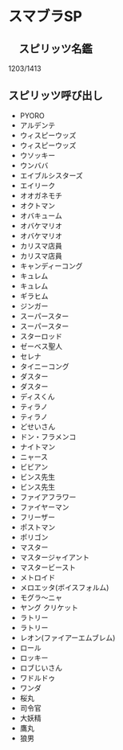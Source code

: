 # スマブラSP
## 　スピリッツ名鑑
1203/1413

## スピリッツ呼び出し
* PYORO
* アルデンテ
* ウィスピーウッズ
* ウィスピーウッズ
* ウソッキー
* ウンババ
* エイブルシスターズ
* エイリーク
* オオガネモチ
* オクトマン
* オバキューム
* オバケマリオ
* オバケマリオ
* カリスマ店員
* カリスマ店員
* キャンディーコング
* キュレム
* キュレム
* ギラヒム
* ジンガー
* スーパースター
* スーパースター
* スターロッド
* ゼーベス聖人
* セレナ
* タイニーコング
* ダスター
* ダスター
* ディスくん
* ティラノ
* ティラノ
* どせいさん
* ドン・フラメンコ
* ナイトマン
* ニャース
* ビビアン
* ビンス先生
* ビンス先生
* ファイアフラワー
* ファイヤーマン
* フリーザー
* ポストマン
* ポリゴン
* マスター
* マスタージャイアント
* マスタービースト
* メトロイド
* メロエッタ(ボイスフォルム)
* モグラ〜ニャ
* ヤング クリケット
* ラトリー
* ラトリー
* レオン(ファイアーエムブレム)
* ロール
* ロッキー
* ロブじいさん
* ワドルドゥ
* ワンダ
* 桜丸
* 司令官
* 大妖精
* 鷹丸
* 狼男